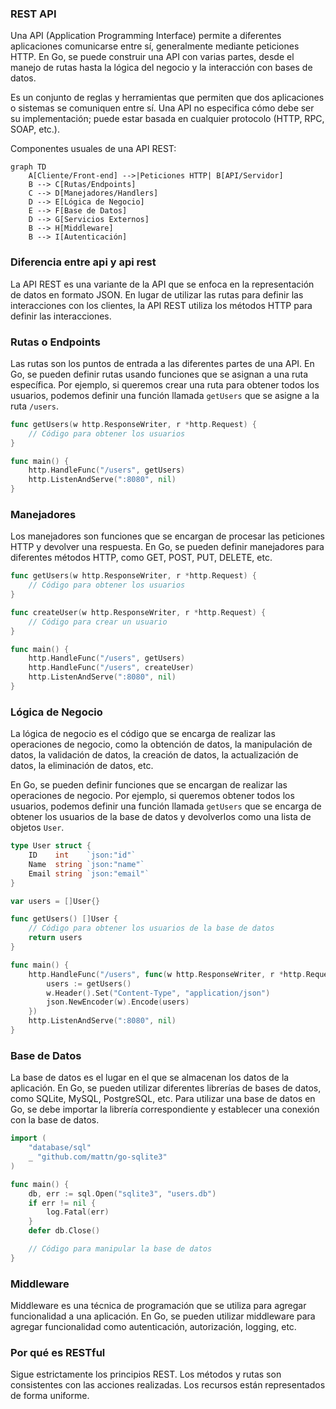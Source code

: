 ### REST API

Una API (Application Programming Interface) permite a diferentes aplicaciones comunicarse entre sí, generalmente mediante peticiones HTTP. En Go, se puede construir una API con varias partes, desde el manejo de rutas hasta la lógica del negocio y la interacción con bases de datos.

Es un conjunto de reglas y herramientas que permiten que dos aplicaciones o sistemas se comuniquen entre sí.
Una API no especifica cómo debe ser su implementación; puede estar basada en cualquier protocolo (HTTP, RPC, SOAP, etc.).


Componentes usuales de una API REST:

```mermaid
graph TD
    A[Cliente/Front-end] -->|Peticiones HTTP| B[API/Servidor]
    B --> C[Rutas/Endpoints]
    C --> D[Manejadores/Handlers]
    D --> E[Lógica de Negocio]
    E --> F[Base de Datos]
    D --> G[Servicios Externos]
    B --> H[Middleware]
    B --> I[Autenticación]
```
### Diferencia entre api y api rest

La API REST es una variante de la API que se enfoca en la representación de datos en formato JSON. En lugar de utilizar las rutas para definir las interacciones con los clientes, la API REST utiliza los métodos HTTP para definir las interacciones.
### Rutas o Endpoints

Las rutas son los puntos de entrada a las diferentes partes de una API. En Go, se pueden definir rutas usando funciones que se asignan a una ruta específica. Por ejemplo, si queremos crear una ruta para obtener todos los usuarios, podemos definir una función llamada `getUsers` que se asigne a la ruta `/users`.

```go
func getUsers(w http.ResponseWriter, r *http.Request) {
    // Código para obtener los usuarios
}

func main() {
    http.HandleFunc("/users", getUsers)
    http.ListenAndServe(":8080", nil)
}
```

### Manejadores

Los manejadores son funciones que se encargan de procesar las peticiones HTTP y devolver una respuesta. En Go, se pueden definir manejadores para diferentes métodos HTTP, como GET, POST, PUT, DELETE, etc.

```go
func getUsers(w http.ResponseWriter, r *http.Request) {
    // Código para obtener los usuarios
}

func createUser(w http.ResponseWriter, r *http.Request) {
    // Código para crear un usuario
}

func main() {
    http.HandleFunc("/users", getUsers)
    http.HandleFunc("/users", createUser)
    http.ListenAndServe(":8080", nil)
}
```

### Lógica de Negocio

La lógica de negocio es el código que se encarga de realizar las operaciones de negocio, como la obtención de datos, la manipulación de datos, la validación de datos, la creación de datos, la actualización de datos, la eliminación de datos, etc.

En Go, se pueden definir funciones que se encargan de realizar las operaciones de negocio. Por ejemplo, si queremos obtener todos los usuarios, podemos definir una función llamada `getUsers` que se encarga de obtener los usuarios de la base de datos y devolverlos como una lista de objetos `User`.

```go
type User struct {
    ID    int    `json:"id"`
    Name  string `json:"name"`
    Email string `json:"email"`
}

var users = []User{}

func getUsers() []User {
    // Código para obtener los usuarios de la base de datos
    return users
}

func main() {
    http.HandleFunc("/users", func(w http.ResponseWriter, r *http.Request) {
        users := getUsers()
        w.Header().Set("Content-Type", "application/json")
        json.NewEncoder(w).Encode(users)
    })
    http.ListenAndServe(":8080", nil)
}
```

### Base de Datos

La base de datos es el lugar en el que se almacenan los datos de la aplicación. En Go, se pueden utilizar diferentes librerías de bases de datos, como SQLite, MySQL, PostgreSQL, etc. Para utilizar una base de datos en Go, se debe importar la librería correspondiente y establecer una conexión con la base de datos.

```go
import (
    "database/sql"
    _ "github.com/mattn/go-sqlite3"
)

func main() {
    db, err := sql.Open("sqlite3", "users.db")
    if err != nil {
        log.Fatal(err)
    }
    defer db.Close()

    // Código para manipular la base de datos
}
```

### Middleware

Middleware es una técnica de programación que se utiliza para agregar funcionalidad a una aplicación. En Go, se pueden utilizar middleware para agregar funcionalidad como autenticación, autorización, logging, etc.


### Por qué es RESTful

Sigue estrictamente los principios REST.
Los métodos y rutas son consistentes con las acciones realizadas.
Los recursos están representados de forma uniforme.